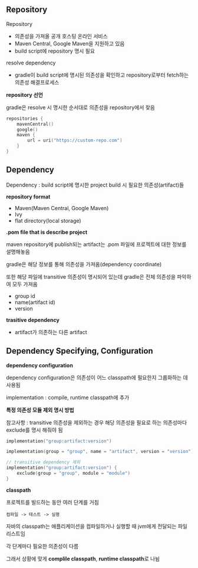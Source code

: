 ## Repository

Repository
- 의존성을 가져올 공개 호스팅 온라인 서비스
- Maven Central, Google Maven을 지원하고 있음
- build script에 repository 명시 필요

resolve dependency
- gradle이 build script에 명시된 의존성을 확인하고 repository로부터 fetch하는 의존성 해결프로세스

**repository 선언**

gradle은 resolve 시 명시한 순서대로 의존성을 repository에서 찾음 

```kotlin
repositories {
    mavenCentral()
    google()
    maven {
        url = uri("https://custom-repo.com")
    }
}
```
## Dependency

Dependency : build script에 명시한 project build 시 필요한 의존성(artifact)들

**repository format**
- Maven(Maven Central, Google Maven)
- Ivy
- flat directory(local storage)

**.pom file that is describe project** 

maven repository에 publish되는 artifact는 .pom 파일에 프로젝트에 대한 정보를 설명해놓음

gradle은 해당 정보를 통해 의존성을 가져옴(dependency coordinate)

또한 해당 파일에 transitive 의존성이 명시되어 있는데 gradle은 전체 의존성을 파악하여 모두 가져옴

- group id
- name(artifact id)
- version

**trasitive dependency**
- artifact가 의존하는 다른 artifact

## Dependency Specifying, Configuration

**dependency configuration**

dependency configuration은 의존성이 어느 classpath에 필요한지 그룹화하는 데 사용됨

implementation : compile, runtime classpath에 추가



**특정 의존성 모듈 제외 명시 방법**

참고사항 : transitive 의존성을 제외하는 경우 해당 의존성을 필요로 하는 의존성마다 exclude를 명시 해줘야 됨  

```kotlin
implementation("group:artifact:version")

implementation(group = "group", name = "artifact", version = "version")

// transitive dependency 제외
implementation("group:artifact:version") {
    exclude(group = "group", module = "module")
}
```

**classpath**

프로젝트를 빌드하는 동안 여러 단계를 거침

`컴파일 -> 테스트 -> 실행`

자바의 classpath는 애플리케이션을 컴파일하거나 실행할 때 jvm에게 전달되는 파일 리스트임

각 단계마다 필요한 의존성이 다름

그래서 상황에 맞게 **complile classpath**, **runtime classpath**로 나뉨